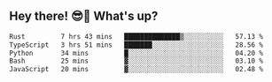 ## Hey there! 😎👋 What's up?

<!--START_SECTION:waka-->

```txt
Rust         7 hrs 43 mins   ██████████████▒░░░░░░░░░░   57.13 %
TypeScript   3 hrs 51 mins   ███████░░░░░░░░░░░░░░░░░░   28.56 %
Python       34 mins         █░░░░░░░░░░░░░░░░░░░░░░░░   04.20 %
Bash         25 mins         ▓░░░░░░░░░░░░░░░░░░░░░░░░   03.10 %
JavaScript   20 mins         ▓░░░░░░░░░░░░░░░░░░░░░░░░   02.48 %
```

<!--END_SECTION:waka-->
